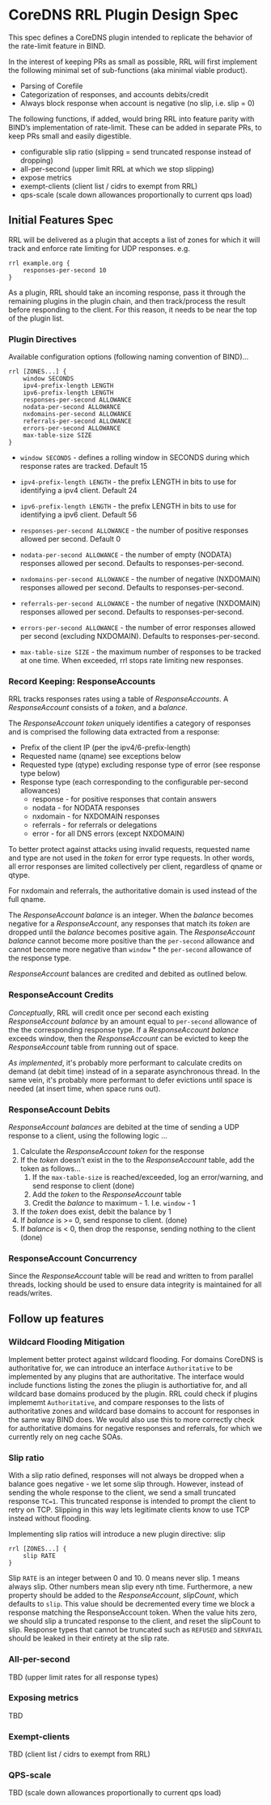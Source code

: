# CoreDNS RRL Plugin Design Spec

This spec defines a CoreDNS plugin intended to replicate the behavior of
the rate-limit feature in BIND.

In the interest of keeping PRs as small as possible, RRL will first
implement the following minimal set of sub-functions (aka minimal viable product).

* Parsing of Corefile
* Categorization of responses, and accounts debits/credit
* Always block response when account is negative (no slip, i.e. slip = 0)

The following functions, if added, would bring RRL into feature parity
with BIND’s implementation of  rate-limit.  These can be added in
separate PRs, to keep PRs small and easily digestible.

* configurable slip ratio (slipping = send truncated response instead of dropping)
* all-per-second (upper limit RRL at which we stop slipping)
* expose metrics
* exempt-clients (client list / cidrs to exempt from RRL)
* qps-scale (scale down allowances proportionally to current qps load)


## Initial Features Spec

RRL will be delivered as a plugin that accepts a list of zones for which
it will track and enforce rate limiting for UDP responses. e.g.

```
rrl example.org {
    responses-per-second 10
}
```

As a plugin, RRL should take an incoming response, pass it through the
remaining plugins in the plugin chain, and then track/process the result
before responding to the client. For this reason, it needs to be near the
top of the plugin list.

### Plugin Directives

Available configuration options (following naming convention of BIND)…

```
rrl [ZONES...] {
    window SECONDS
    ipv4-prefix-length LENGTH
    ipv6-prefix-length LENGTH
    responses-per-second ALLOWANCE
    nodata-per-second ALLOWANCE
    nxdomains-per-second ALLOWANCE
    referrals-per-second ALLOWANCE
    errors-per-second ALLOWANCE
    max-table-size SIZE
}
```

* `window SECONDS` - defines a rolling window in SECONDS during which response rates are tracked. Default 15

* `ipv4-prefix-length LENGTH` - the prefix LENGTH in bits to use for identifying a ipv4 client. Default 24

* `ipv6-prefix-length LENGTH` - the prefix LENGTH in bits to use for identifying a ipv6 client. Default 56

* `responses-per-second ALLOWANCE` - the number of positive responses allowed per second. Default 0

* `nodata-per-second ALLOWANCE` - the number of empty (NODATA) responses allowed per second. Defaults to responses-per-second.

* `nxdomains-per-second ALLOWANCE` - the number of negative (NXDOMAIN) responses allowed per second. Defaults to responses-per-second.

* `referrals-per-second ALLOWANCE` - the number of negative (NXDOMAIN) responses allowed per second. Defaults to responses-per-second.

* `errors-per-second ALLOWANCE` - the number of error responses allowed per second (excluding NXDOMAIN). Defaults to responses-per-second.

* `max-table-size SIZE` - the maximum number of responses to be tracked at one time. When exceeded, rrl stops rate limiting new responses.


### Record Keeping: ResponseAccounts

RRL tracks responses rates using a table of *ResponseAccounts*.  A
*ResponseAccount* consists of a *token*, and a *balance*.

The *ResponseAccount* *token* uniquely identifies a category of responses and is
comprised the following data extracted from a response:

* Prefix of the client IP (per the  ipv4/6-prefix-length)
* Requested name (qname) see exceptions below
* Requested type (qtype) excluding response type of error (see response type below)
* Response type (each corresponding to the configurable per-second allowances)
  * response - for positive responses that contain answers
  * nodata - for NODATA responses
  * nxdomain - for NXDOMAIN responses
  * referrals - for referrals or delegations
  * error - for all DNS errors (except NXDOMAIN)

To better protect against attacks using invalid requests, requested name and type are not used in the *token* for error type requests. In other words, all error responses are limited collectively per client, regardless of qname or qtype.

For nxdomain and referrals, the authoritative domain is used instead of the full qname.

The *ResponseAccount balance* is an integer. When the *balance* becomes negative
for a *ResponseAccount*, any responses that match its *token* are dropped until
the *balance* becomes positive again.
The *ResponseAccount balance* cannot become more positive than the `per-second` allowance and
cannot become more negative than `window` * the `per-second` allowance of the
response type.

*ResponseAccount* balances are credited and debited as outlined below.


### ResponseAccount Credits

_Conceptually_, RRL will credit once per second each existing *ResponseAccount balance* by an amount equal to `per-second` allowance of the the corresponding response type. If a *ResponseAccount balance* exceeds window, then the *ResponseAccount* can be evicted to keep the *ResponseAccount* table from running out of space.

_As implemented_, it's probably more performant to calculate credits on demand (at debit time) instead of in a separate asynchronous thread.  In the same vein, it's probably more performant to defer evictions until space is needed (at insert time, when space runs out).

### ResponseAccount Debits

*ResponseAccount balances* are debited at the time of sending a UDP response to a client, using the following logic ...

1. Calculate the *ResponseAccount token* for the response
1. If the *token* doesn’t exist in the to the *ResponseAccount* table, add the token as follows…
   1. If the `max-table-size` is reached/exceeded, log an error/warning, and send response to client (done)
   1. Add the *token* to the *ResponseAccount* table
   1. Credit the *balance* to maximum - 1.  I.e. `window`  - 1
1. If the *token* does exist, debit the balance by 1
1. If *balance* is >= 0, send response to client. (done)
1. If *balance* is < 0, then drop the response, sending nothing to the client (done)

### ResponseAccount Concurrency

Since the *ResponseAccount* table will be read and written to from parallel threads, locking should be used to ensure data integrity is maintained for all reads/writes.

## Follow up features

### Wildcard Flooding Mitigation

Implement better protect against wildcard flooding. For domains CoreDNS is authoritative for, we can introduce an interface `Authoritative` to be implemented by any plugins that are authoritative.  The interface would include functions listing the zones the pliugin is authortiative for, and all wildcard base domains produced by the plugin.  RRL could check if plugins implememt `Authoritative`, and compare responses to the lists of authoritative zones and wildcard base domains to account for responses in the same way BIND does.  We would also use this to more correctly check for authoritative domains for negative responses and referrals, for which we currently rely on neg cache SOAs.

### Slip ratio

With a slip ratio defined, responses will not always be dropped when a balance goes negative - we let some slip through.
However, instead of sending the whole response to the client, we send a small truncated response `TC=1`. This truncated response is intended to prompt the client to retry on TCP.
Slipping in this way lets legitimate clients know to use TCP instead without flooding.

Implementing slip ratios will introduce a new plugin directive: slip

```
rrl [ZONES...] {
    slip RATE
}
```

Slip `RATE` is an integer between 0 and 10.  0 means never slip.  1 means always slip. Other numbers mean slip every nth time.
Furthermore, a new property should be added to the *ResponseAccount*, *slipCount*, which defaults to `slip`.  This value should be decremented every time we block a response matching the ResponseAccount token.
When the value hits zero, we should slip a truncated response to the client, and reset the slipCount to slip.
Response types that cannot be truncated such as `REFUSED` and `SERVFAIL` should be leaked in their entirety at the slip rate.

### All-per-second

TBD (upper limit rates for all response types)

### Exposing metrics

TBD

### Exempt-clients

TBD (client list / cidrs to exempt from RRL)

### QPS-scale

TBD (scale down allowances proportionally to current qps load)
